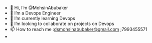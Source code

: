 - 👋 Hi, I’m @MohsinAbubaker
- 👀 I’m a Devops Engineer
- 🌱 I’m currently learning Devops
- 💞️ I’m looking to collaborate on projects on Devops  
- 📫 How to reach me :dsmohsinabubaker@gmail.com ;7993455571
-

<!---
MohsinAbubaker/MohsinAbubaker is a ✨ special ✨ repository because its `README.md` (this file) appears on your GitHub profile.
You can click the Preview link to take a look at your changes.
--->
